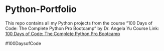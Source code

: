 # Python-Portfolio
This repo contains all my Python projects from the course “100 Days of Code: The Complete Python Pro Bootcamp” by Dr. Angela Yu
Course Link: [100 Days of Code: The Complete Python Pro Bootcamp](https://www.udemy.com/share/103IHM3@muIVldanIaMn0DrmYrjQMtyb6cXCyiCTG7_NNjRo81_O48aNWBHcTcvvmt5xYUCX/)

#100DaysofCode

